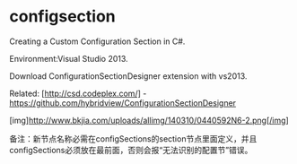 # configsection
Creating a Custom Configuration Section in C#.

Environment:Visual Studio 2013.

Download ConfigurationSectionDesigner extension with vs2013. 

Related:
[http://csd.codeplex.com/]
-https://github.com/hybridview/ConfigurationSectionDesigner

[img]http://www.bkjia.com/uploads/allimg/140310/0440592N6-2.png[/img]

备注：新节点名称必需在configSections的section节点里面定义，并且configSections必须放在最前面，否则会报“无法识别的配置节”错误。
